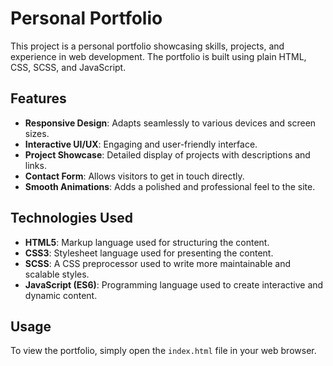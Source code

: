 # Personal Portfolio

This project is a personal portfolio showcasing skills, projects, and experience in web development. The portfolio is built using plain HTML, CSS, SCSS, and JavaScript.

## Features

- **Responsive Design**: Adapts seamlessly to various devices and screen sizes.
- **Interactive UI/UX**: Engaging and user-friendly interface.
- **Project Showcase**: Detailed display of projects with descriptions and links.
- **Contact Form**: Allows visitors to get in touch directly.
- **Smooth Animations**: Adds a polished and professional feel to the site.

## Technologies Used

- **HTML5**: Markup language used for structuring the content.
- **CSS3**: Stylesheet language used for presenting the content.
- **SCSS**: A CSS preprocessor used to write more maintainable and scalable styles.
- **JavaScript (ES6)**: Programming language used to create interactive and dynamic content.

## Usage

To view the portfolio, simply open the `index.html` file in your web browser.
